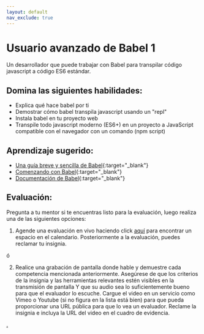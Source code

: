 ```yaml
---
layout: default
nav_exclude: true
---
```

# Usuario avanzado de Babel 1

Un desarrollador que puede trabajar con Babel para transpilar código javascript a código ES6 estándar.

## Domina las siguientes habilidades:

- Explica qué hace babel por ti
- Demostrar cómo babel transpila javascript usando un "repl"
- Instala babel en tu proyecto web
- Transpile todo javascript moderno (ES6+) en un proyecto a JavaScript compatible con el navegador con un comando (npm script)

## Aprendizaje sugerido:

- [Una guía breve y sencilla de Babel](https://flaviocopes.com/babel/){:target="\_blank"}
- [Comenzando con Babel](https://www.youtube.com/watch?v=ahh65GQz74g){:target="\_blank"}
- [Documentación de Babel](https://babeljs.io/){:target="\_blank"}

## Evaluación:

Pregunta a tu mentor si te encuentras listo para la evaluación, luego realiza una de las siguientes opciones:

1. Agende una evaluación en vivo haciendo click [aquí](https://webdev.codex.academy/mastery-eval-3?badge=esBO-0HBSXeg9zTitu4ZDA) para encontrar un espacio en el calendario. Posteriormente a la evaluación, puedes reclamar tu insignia.

ó

2. Realice una grabación de pantalla donde hable y demuestre cada competencia mencionada anteriormente. Asegúrese de que los criterios de la insignia y las herramientas relevantes estén visibles en la transmisión de pantalla Y que su audio sea lo suficientemente bueno para que el evaluador lo escuche. Cargue el video en un servicio como Vimeo o Youtube (si no figura en la lista está bien) para que pueda proporcionar una URL pública para que lo vea un evaluador. Reclame la insignia e incluya la URL del video en el cuadro de evidencia.

[.](level-3)
